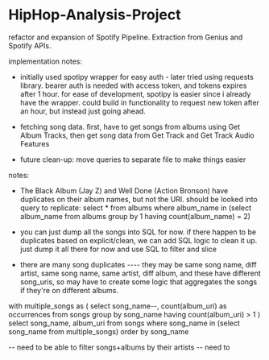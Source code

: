 # HipHop-Analysis-Project
refactor and expansion of Spotify Pipeline. Extraction from Genius and Spotify APIs.

implementation notes:
- initially used spotipy wrapper for easy auth - later tried using requests library. bearer auth is needed with access token, and tokens expires after 1 hour. for ease of development, spotipy is easier since i already have the wrapper. could build in functionality to request new token after an hour, but instead just going ahead. 
- fetching song data. first, have to get songs from albums using Get Album Tracks, then get song data from Get Track and Get Track Audio Features

- future clean-up: move queries to separate file to make things easier

notes: 
- The Black Album (Jay Z) and Well Done (Action Bronson) have duplicates on their album names, but not the URI. should be looked into
query to replicate: 
        select * from albums where album_name in (select album_name from albums
        group by 1
        having count(album_name) = 2)

- you can just dump all the songs into SQL for now. if there happen to be duplicates based on explicit/clean,
we can add SQL logic to clean it up. just dump it all there for now and use SQL to filter and slice

- there are many song duplicates
---- they may be same song name, diff artist, same song name, same artist, diff album, and these have different song_uris, so may have to create some logic that aggregates the songs if they're on different albums.

with multiple_songs as (
	select song_name--, count(album_uri) as occurrences 
	from songs
	group by song_name
	having count(album_uri) > 1
	)
select song_name, album_uri from songs 
where song_name in (select song_name from multiple_songs) 
order by song_name

-- need to be able to filter songs+albums by their artists
-- need to 